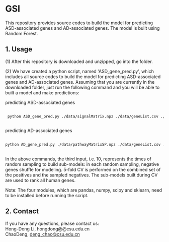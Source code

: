 # GSI
This repository provides source codes to build the model for predicting ASD-associated genes and AD-associated genes. The model is built using Random Forest.

## 1. Usage
(1) After this repository is downloaded and unzipped, go into the folder. 

(2) We have created a python script, named 'ASD_gene_pred.py', which includes all source codes to build the model for predicting ASD-associated genes and AD-associated genes.
Assuming that you are currently in the downloaded folder, just run the following command and you will be able to built a model and make predictions:

predicting ASD-associated genes
```bash
 
 python ASD_gene_pred.py ./data/signalMatrix.npz ./data/geneList.csv ./data/datasets/ASD/asd_truth_set.csv ./data/datasets/ASD/control_gene_set.csv 10
 
 ```
 
predicting AD-associated genes
```bash
 
python AD_gene_pred.py ./data/pathwayMatrixSP.npz ./data/geneList.csv ./data/datasets/AD/ADgene.txt 10
 
 ```
In the above commands, the third input, i.e. 10, represents the times of random sampling to build sub-models: in each random sampling,  negative genes shuffle for modeling. 5-fold CV is performed on the combined set of the positives and the sampled negatives. The sub-models built during CV are used to rank all human genes.

Note: The four modules, which are pandas, numpy, scipy and sklearn, need to be installed before running the script. 

## 2. Contact
If you have any questions, please contact us:<br>
Hong-Dong Li, hongdong@@csu.edu.cn<br>
ChaoDeng, deng_chao@csu.edu.cn <br>

